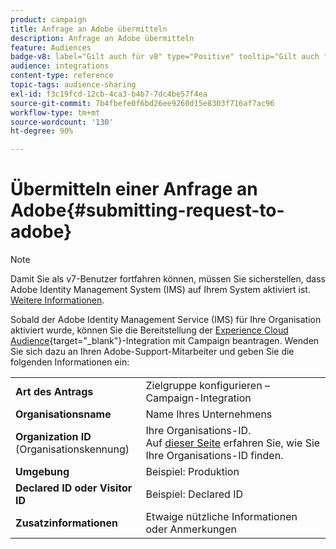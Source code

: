 ```yaml
---
product: campaign
title: Anfrage an Adobe übermitteln
description: Anfrage an Adobe übermitteln
feature: Audiences
badge-v8: label="Gilt auch für v8" type="Positive" tooltip="Gilt auch für Campaign v8"
audience: integrations
content-type: reference
topic-tags: audience-sharing
exl-id: f3c19fcd-12cb-4ca3-b4b7-7dc4be57f4ea
source-git-commit: 7b4fbefe0f6bd26ee9260d15e8303f716af7ac96
workflow-type: tm+mt
source-wordcount: '130'
ht-degree: 90%

---
```


# Übermitteln einer Anfrage an Adobe{#submitting-request-to-adobe}

>[!NOTE]
>
>Damit Sie als v7-Benutzer fortfahren können, müssen Sie sicherstellen, dass Adobe Identity Management System (IMS) auf Ihrem System aktiviert ist. [Weitere Informationen](../../integrations/using/about-adobe-id.md).

Sobald der Adobe Identity Management Service (IMS) für Ihre Organisation aktiviert wurde, können Sie die Bereitstellung der [Experience Cloud Audience](https://experienceleague.adobe.com/de/docs/core-services/interface/services/audiences/overview){target="_blank"}-Integration mit Campaign beantragen. Wenden Sie sich dazu an Ihren Adobe-Support-Mitarbeiter und geben Sie die folgenden Informationen ein:

<table> 
 <tbody> 
  <tr> 
   <td> <strong>Art des Antrags</strong><br /> </td> 
   <td> Zielgruppe konfigurieren – Campaign-Integration </td> 
  </tr> 
  <tr> 
   <td> <strong>Organisationsname</strong><br /> </td> 
   <td> Name Ihres Unternehmens </td> 
  </tr> 
  <tr> 
   <td> <strong>Organization ID</strong><br /> (Organisationskennung) </td> 
   <td> Ihre Organisations-ID. <br> Auf <a href="https://experienceleague.adobe.com/docs/core-services/interface/administration/organizations.html?lang=de">dieser Seite</a> erfahren Sie, wie Sie Ihre Organisations-ID finden.</td> 
  </tr> 
  <tr> 
   <td> <strong>Umgebung</strong><br /> </td> 
   <td> Beispiel: Produktion </td> 
  </tr> 
  <!--tr> 
   <td> <strong>AAM or People Service</strong><br /> </td> 
   <td> Example: Adobe Audience Manager. Make sure to mention whether or not you own Audience Manager license.</td> 
  </tr--> 
  <tr> 
   <td> <strong>Declared ID oder Visitor ID</strong><br /> </td> 
   <td> Beispiel: Declared ID </td> 
  </tr> 
  <tr> 
   <td> <strong>Zusatzinformationen</strong><br /> </td> 
   <td> Etwaige nützliche Informationen oder Anmerkungen </td> 
  </tr> 
 </tbody> 
</table>
